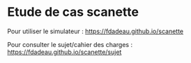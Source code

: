 # Etude de cas scanette

Pour utiliser le simulateur : https://fdadeau.github.io/scanette

Pour consulter le sujet/cahier des charges : https://fdadeau.github.io/scanette/sujet
